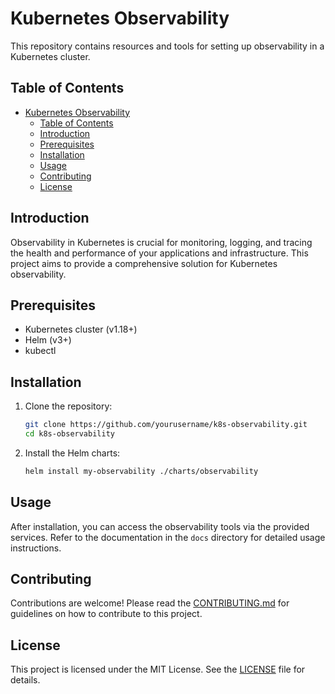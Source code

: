 # Kubernetes Observability

This repository contains resources and tools for setting up observability in a Kubernetes cluster.

## Table of Contents

- [Kubernetes Observability](#kubernetes-observability)
  - [Table of Contents](#table-of-contents)
  - [Introduction](#introduction)
  - [Prerequisites](#prerequisites)
  - [Installation](#installation)
  - [Usage](#usage)
  - [Contributing](#contributing)
  - [License](#license)

## Introduction

Observability in Kubernetes is crucial for monitoring, logging, and tracing the health and performance of your applications and infrastructure. This project aims to provide a comprehensive solution for Kubernetes observability.

## Prerequisites

- Kubernetes cluster (v1.18+)
- Helm (v3+)
- kubectl

## Installation

1. Clone the repository:
    ```sh
    git clone https://github.com/yourusername/k8s-observability.git
    cd k8s-observability
    ```

2. Install the Helm charts:
    ```sh
    helm install my-observability ./charts/observability
    ```

## Usage

After installation, you can access the observability tools via the provided services. Refer to the documentation in the `docs` directory for detailed usage instructions.

## Contributing

Contributions are welcome! Please read the [CONTRIBUTING.md](CONTRIBUTING.md) for guidelines on how to contribute to this project.

## License

This project is licensed under the MIT License. See the [LICENSE](LICENSE) file for details.